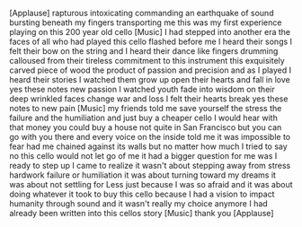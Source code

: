 
[Applause]
rapturous intoxicating commanding an
earthquake of sound bursting beneath my
fingers transporting me this was my
first experience playing on this 200
year old cello
[Music]
I had stepped into another era the faces
of all who had played this cello flashed
before me I heard their songs I felt
their bow on the string and I heard
their dance like fingers drumming
calloused from their tireless commitment
to this instrument this exquisitely
carved piece of wood the product of
passion and precision and as I played I
heard their stories
I watched them grow up open their hearts
and fall in love yes these notes new
passion
I watched youth fade into wisdom on
their deep wrinkled faces change war and
loss I felt their hearts break yes these
notes to new pain
[Music]
my friends told me save yourself the
stress the failure and the humiliation
and just buy a cheaper cello I would
hear with that money you could buy a
house not quite in San Francisco but you
can go with you there and every voice on
the inside told me it was impossible to
fear had me chained against its walls
but no matter how much I tried to say no
this cello would not let go of me
it had a bigger question for me was I
ready to step up I came to realize it
wasn&#39;t about stepping away from stress
hardwork failure or humiliation it was
about turning toward my dreams it was
about not settling for Less just because
I was so afraid and it was about doing
whatever it took to buy this cello
because I had a vision to impact
humanity through sound and it wasn&#39;t
really my choice anymore
I had already been written into this
cellos story
[Music]
thank you
[Applause]
